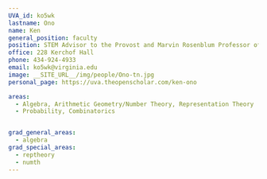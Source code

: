 ```yaml
---
UVA_id: ko5wk
lastname: Ono
name: Ken
general_position: faculty
position: STEM Advisor to the Provost and Marvin Rosenblum Professor of Mathematics
office: 228 Kerchof Hall 
phone: 434-924-4933
email: ko5wk@virginia.edu
image: __SITE_URL__/img/people/Ono-tn.jpg
personal_page: https://uva.theopenscholar.com/ken-ono

areas:
  - Algebra, Arithmetic Geometry/Number Theory, Representation Theory
  - Probability, Combinatorics


grad_general_areas:
  - algebra
grad_special_areas:
  - reptheory
  - numth
---
```


